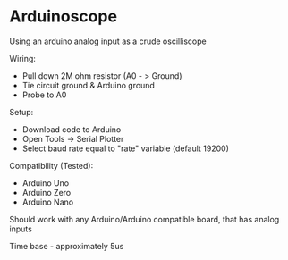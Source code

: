 # Arduinoscope
Using an arduino analog input as a crude oscilliscope

Wiring:
- Pull down 2M ohm resistor (A0 - > Ground)
- Tie circuit ground & Arduino ground
- Probe to A0

Setup:
- Download code to Arduino
- Open Tools -> Serial Plotter
- Select baud rate equal to "rate" variable (default 19200)

Compatibility (Tested):
- Arduino Uno
- Arduino Zero
- Arduino Nano

Should work with any Arduino/Arduino compatible board, that has analog inputs

Time base - approximately 5us
